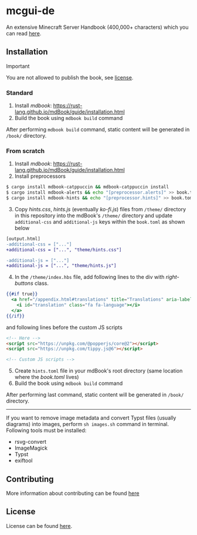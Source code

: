 # mcgui-de
An extensive Minecraft Server Handbook (400,000+ characters) which you can read [here](https://mcguide.caukub.dev).

## Installation
> [!IMPORTANT]  
> You are not allowed to publish the book, see [license](#license).

### Standard
1. Install *mdbook*: https://rust-lang.github.io/mdBook/guide/installation.html
2. Build the book using `mdbook build` command

After performing `mdbook build` command, static content will be generated in `/book/` directory.

### From scratch

1. Install *mdbook*: https://rust-lang.github.io/mdBook/guide/installation.html
2. Install preprocessors
```sh
$ cargo install mdbook-catppuccin && mdbook-catppuccin install
$ cargo install mdbook-alerts && echo "[preprocessor.alerts]" >> book.toml
$ cargo install mdbook-hints && echo "[preprocessor.hints]" >> book.toml
```
3. Copy *hints.css*, *hints.js* (eventually *ko-fi.js*) files from `/theme/` directory in this repository into the mdBook's `/theme/` directory
and update `additional-css` and `additional-js` keys within the `book.toml` as shown below
```diff
[output.html]
-additional-css = ["..."]
+additional-css = ["...", "theme/hints.css"]

-additional-js = ["..."]
+additional-js = ["...", "theme/hints.js"]
```
4. In the `/theme/index.hbs` file, add following lines to the div with *right-buttons* class.
```hbs
{{#if true}}
  <a href="/appendix.html#translations" title="Translations" aria-label="Translations">
    <i id="translation" class="fa fa-language"></i>
  </a>
{{/if}}
``` 
and following lines before the custom JS scripts
```html
<!-- Here -->
<script src="https://unpkg.com/@popperjs/core@2"></script>
<script src="https://unpkg.com/tippy.js@6"></script>

<!-- Custom JS scripts -->
```
5. Create `hints.toml` file in your mdBook's root directory (same location where the *book.toml* lives)
6. Build the book using `mdbook build` command

After performing last command, static content will be generated in `/book/` directory.

---

If you want to remove image metadata and convert Typst files (usually diagrams) into images, perform `sh images.sh` command in terminal.
Following tools must be installed:
- rsvg-convert
- ImageMagick
- Typst
- exiftool
## Contributing
More information about contributing can be found [here](/appendix.md#contributing)

## License
License can be found [here](/appendix.md#license).

